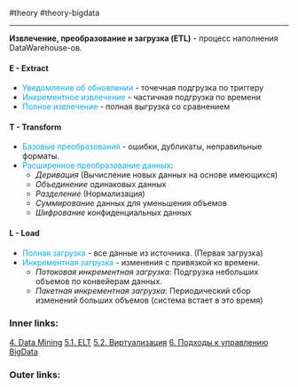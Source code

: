 #theory #theory-bigdata
 
---
**Извлечение, преобразование и загрузка (ETL)** - процесс наполнения DataWarehouse-ов.

#### **E** - Extract
- <font color="#00b0f0">Уведомление об обновлении</font> - точечная подгрузка по триггеру
- <font color="#00b0f0">Инкрементное извлечение</font> - частичная подгрузка по времени
- <font color="#00b0f0">Полное извлечение</font> - полная выгрузка со сравнением

#### **T** - Transform
- <font color="#00b0f0">Базовые преобразования</font> -  ошибки, дубликаты, неправильные форматы.
- <font color="#00b0f0">Расширенное преобразование данных</font>: 
	- _Деривация_ (Вычисление новых данных на основе имеющихся)
	- _Объединение_ одинаковых данных
	- _Разделение_ (Нормализация) 
	- _Суммирование_ данных для уменьшения объемов
	 - _Шифрование_ конфиденциальных данных

#### **L** - Load
- <font color="#00b0f0">Полная загрузка</font> - все данные из источника. (Первая загрузка)
- <font color="#00b0f0">Инкрементная загрузка</font> - изменения с привязкой ко времени. 
	- _Потоковая инкрементная загрузка_: Подгрузка небольших объемов по конвейерам данных. 
	- _Пакетная инкрементная загрузка_: Периодический сбор изменений больших объемов (система встает в это время)

### Inner links:
[4. Data Mining](2.%20Theory/Big%20Data/4.%20Data%20Mining.md)
[5.1. ELT](2.%20Theory/Big%20Data/5.1.%20ELT.md)
[5.2. Виртуализация](2.%20Theory/Big%20Data/5.2.%20Виртуализация.md)
[6. Подходы к управлению BigData](2.%20Theory/Big%20Data/6.%20Подходы%20к%20управлению%20BigData.md)
### Outer links: